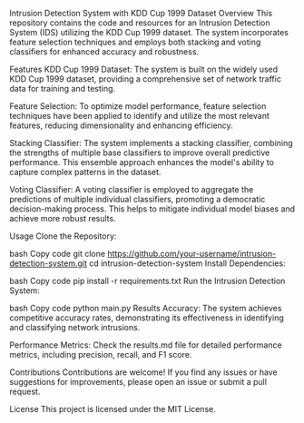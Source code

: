 Intrusion Detection System with KDD Cup 1999 Dataset
Overview
This repository contains the code and resources for an Intrusion Detection System (IDS) utilizing the KDD Cup 1999 dataset. The system incorporates feature selection techniques and employs both stacking and voting classifiers for enhanced accuracy and robustness.

Features
KDD Cup 1999 Dataset: The system is built on the widely used KDD Cup 1999 dataset, providing a comprehensive set of network traffic data for training and testing.

Feature Selection: To optimize model performance, feature selection techniques have been applied to identify and utilize the most relevant features, reducing dimensionality and enhancing efficiency.

Stacking Classifier: The system implements a stacking classifier, combining the strengths of multiple base classifiers to improve overall predictive performance. This ensemble approach enhances the model's ability to capture complex patterns in the dataset.

Voting Classifier: A voting classifier is employed to aggregate the predictions of multiple individual classifiers, promoting a democratic decision-making process. This helps to mitigate individual model biases and achieve more robust results.

Usage
Clone the Repository:

bash
Copy code
git clone https://github.com/your-username/intrusion-detection-system.git
cd intrusion-detection-system
Install Dependencies:

bash
Copy code
pip install -r requirements.txt
Run the Intrusion Detection System:

bash
Copy code
python main.py
Results
Accuracy: The system achieves competitive accuracy rates, demonstrating its effectiveness in identifying and classifying network intrusions.

Performance Metrics: Check the results.md file for detailed performance metrics, including precision, recall, and F1 score.

Contributions
Contributions are welcome! If you find any issues or have suggestions for improvements, please open an issue or submit a pull request.

License
This project is licensed under the MIT License.
